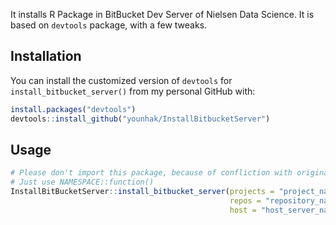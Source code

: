 
It installs R Package in BitBucket Dev Server of Nielsen Data Science.
It is based on `devtools` package, with a few tweaks.

## Installation

You can install the customized version of `devtools` for
`install_bitbucket_server()` from my personal GitHub with:

``` r
install.packages("devtools")
devtools::install_github("younhak/InstallBitbucketServer")
```

## Usage

``` r
# Please don't import this package, because of confliction with original devtools
# Just use NAMESPACE::function()
InstallBitBucketServer::install_bitbucket_server(projects = "project_name", 
                                                 repos = "repository_name", 
                                                 host = "host_server_name")  # host is "https://hostserver.com/bitbucket"
```

